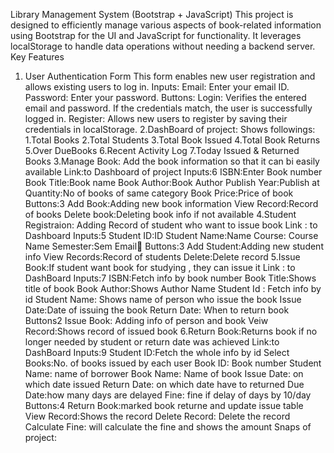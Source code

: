 Library Management System (Bootstrap + JavaScript)
This project is designed to efficiently manage various aspects of book-related information using Bootstrap for the UI and JavaScript for functionality. It leverages localStorage to handle data operations without needing a backend server.
Key Features
1. User Authentication Form
This form enables new user registration and allows existing users to log in.
Inputs:
Email: Enter your email ID.
Password: Enter your password.
Buttons:
Login: Verifies the entered email and password. If the credentials match, the user is successfully logged in.
Register: Allows new users to register by saving their credentials in localStorage.
2.DashBoard of project:
Shows followings:
1.Total Books
2.Total Students
3.Total Book Issued
4.Total Book Returns
5.Over DueBooks
6.Recent Activity Log
7.Today Issued & Returned Books
3.Manage Book: Add the book information so that it can bi easily available
Link:to Dashboard of project
Inputs:6
ISBN:Enter Book number
Book Title:Book name
Book Author:Book Author
Publish Year:Publish at
Quantity:No of books of same category
Book Price:Price of book
Buttons:3
Add Book:Adding new book information
View Record:Record of books
Delete book:Deleting book info if not available
4.Student Registraion: Adding Record of student who want to issue book
Link : to Dashboard
Inputs:5
Student ID:ID
Student Name:Name
Course: Course Name
Semester:Sem
Email📧
Buttons:3
Add Student:Adding new student info
View Records:Record of students
Delete:Delete record
5.Issue Book:If student want book for studying , they can issue it
Link : to DashBoard
Inputs:7
ISBN:Fetch info by book number
Book Title:Shows title of book
Book Author:Shows Author Name
Student Id : Fetch info by id
Student Name: Shows name of person who issue the book
Issue Date:Date of issuing the book
Return Date: When to return book
Buttons2
Issue Book: Adding info of person and book
Veiw Record:Shows record of issued book
6.Return Book:Returns book if no longer needed by student or return date was achieved
Link:to DashBoard
Inputs:9
Student ID:Fetch the whole info by id
Select Books:No. of books issued by each user
Book ID: Book number
Student Name: name of borrower
Book Name: Name of book
Issue Date: on which date issued
Return Date: on which date have to returned
Due Date:how many days are delayed
Fine: fine if delay of days by 10/day
Buttons:4
Return Book:marked book returne and update issue table
View Record:Shows the record
Delete Record: Delete the record
Calculate Fine: will calculate the fine and shows the amount
Snaps of project:


